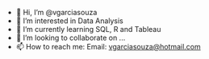 - 👋 Hi, I’m @vgarciasouza
- 👀 I’m interested in Data Analysis
- 🌱 I’m currently learning SQL, R and Tableau
- 💞️ I’m looking to collaborate on ...
- 📫 How to reach me: Email: vgarciasouza@hotmail.com

<!---
vgarciasouza/vgarciasouza is a ✨ special ✨ repository because its `README.md` (this file) appears on your GitHub profile.
You can click the Preview link to take a look at your changes.
--->
